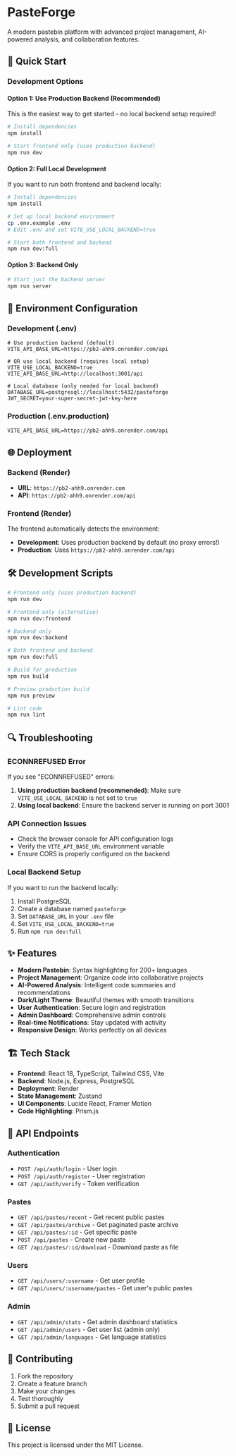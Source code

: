 # PasteForge

A modern pastebin platform with advanced project management, AI-powered analysis, and collaboration features.

## 🚀 Quick Start

### Development Options

#### Option 1: Use Production Backend (Recommended)
This is the easiest way to get started - no local backend setup required!

```bash
# Install dependencies
npm install

# Start frontend only (uses production backend)
npm run dev
```

#### Option 2: Full Local Development
If you want to run both frontend and backend locally:

```bash
# Install dependencies
npm install

# Set up local backend environment
cp .env.example .env
# Edit .env and set VITE_USE_LOCAL_BACKEND=true

# Start both frontend and backend
npm run dev:full
```

#### Option 3: Backend Only
```bash
# Start just the backend server
npm run server
```

## 🔧 Environment Configuration

### Development (.env)
```env
# Use production backend (default)
VITE_API_BASE_URL=https://pb2-ahh9.onrender.com/api

# OR use local backend (requires local setup)
VITE_USE_LOCAL_BACKEND=true
VITE_API_BASE_URL=http://localhost:3001/api

# Local database (only needed for local backend)
DATABASE_URL=postgresql://localhost:5432/pasteforge
JWT_SECRET=your-super-secret-jwt-key-here
```

### Production (.env.production)
```env
VITE_API_BASE_URL=https://pb2-ahh9.onrender.com/api
```

## 🌐 Deployment

### Backend (Render)
- **URL**: `https://pb2-ahh9.onrender.com`
- **API**: `https://pb2-ahh9.onrender.com/api`

### Frontend (Render)
The frontend automatically detects the environment:
- **Development**: Uses production backend by default (no proxy errors!)
- **Production**: Uses `https://pb2-ahh9.onrender.com/api`

## 🛠️ Development Scripts

```bash
# Frontend only (uses production backend)
npm run dev

# Frontend only (alternative)
npm run dev:frontend

# Backend only
npm run dev:backend

# Both frontend and backend
npm run dev:full

# Build for production
npm run build

# Preview production build
npm run preview

# Lint code
npm run lint
```

## 🔍 Troubleshooting

### ECONNREFUSED Error
If you see "ECONNREFUSED" errors:

1. **Using production backend (recommended)**: Make sure `VITE_USE_LOCAL_BACKEND` is not set to `true`
2. **Using local backend**: Ensure the backend server is running on port 3001

### API Connection Issues
- Check the browser console for API configuration logs
- Verify the `VITE_API_BASE_URL` environment variable
- Ensure CORS is properly configured on the backend

### Local Backend Setup
If you want to run the backend locally:

1. Install PostgreSQL
2. Create a database named `pasteforge`
3. Set `DATABASE_URL` in your `.env` file
4. Set `VITE_USE_LOCAL_BACKEND=true`
5. Run `npm run dev:full`

## ✨ Features

- **Modern Pastebin**: Syntax highlighting for 200+ languages
- **Project Management**: Organize code into collaborative projects
- **AI-Powered Analysis**: Intelligent code summaries and recommendations
- **Dark/Light Theme**: Beautiful themes with smooth transitions
- **User Authentication**: Secure login and registration
- **Admin Dashboard**: Comprehensive admin controls
- **Real-time Notifications**: Stay updated with activity
- **Responsive Design**: Works perfectly on all devices

## 🏗️ Tech Stack

- **Frontend**: React 18, TypeScript, Tailwind CSS, Vite
- **Backend**: Node.js, Express, PostgreSQL
- **Deployment**: Render
- **State Management**: Zustand
- **UI Components**: Lucide React, Framer Motion
- **Code Highlighting**: Prism.js

## 📱 API Endpoints

### Authentication
- `POST /api/auth/login` - User login
- `POST /api/auth/register` - User registration
- `GET /api/auth/verify` - Token verification

### Pastes
- `GET /api/pastes/recent` - Get recent public pastes
- `GET /api/pastes/archive` - Get paginated paste archive
- `GET /api/pastes/:id` - Get specific paste
- `POST /api/pastes` - Create new paste
- `GET /api/pastes/:id/download` - Download paste as file

### Users
- `GET /api/users/:username` - Get user profile
- `GET /api/users/:username/pastes` - Get user's public pastes

### Admin
- `GET /api/admin/stats` - Get admin dashboard statistics
- `GET /api/admin/users` - Get user list (admin only)
- `GET /api/admin/languages` - Get language statistics

## 🤝 Contributing

1. Fork the repository
2. Create a feature branch
3. Make your changes
4. Test thoroughly
5. Submit a pull request

## 📄 License

This project is licensed under the MIT License.